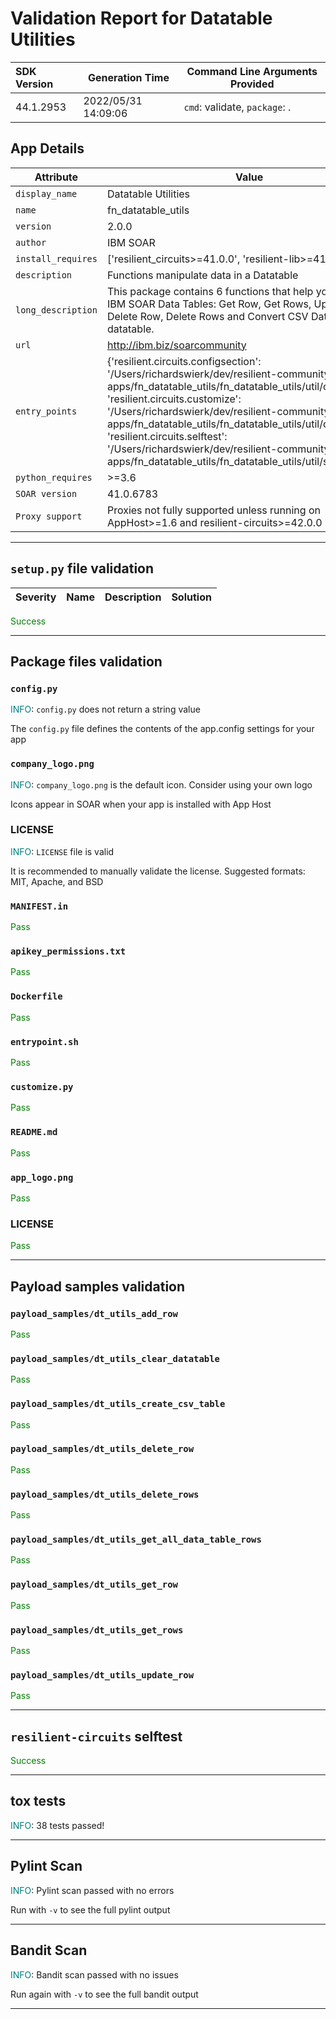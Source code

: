

# Validation Report for Datatable Utilities

| SDK Version       | Generation Time          | Command Line Arguments Provided |
| :---------------- | ------------------------ | ------------------------------- |
| 44.1.2953 | 2022/05/31 14:09:06 | `cmd`: validate, `package`: . |

## App Details
| Attribute | Value |
| --------- | ----- |
| `display_name` | Datatable Utilities |
| `name` | fn_datatable_utils |
| `version` | 2.0.0 |
| `author` | IBM SOAR |
| `install_requires` | ['resilient_circuits>=41.0.0', 'resilient-lib>=41.0.0'] |
| `description` | Functions manipulate data in a Datatable |
| `long_description` | This package contains 6 functions that help you manipulate IBM SOAR Data Tables: Get Row,  Get Rows, Update Row, Delete Row, Delete Rows and Convert CSV Data to a datatable. |
| `url` | http://ibm.biz/soarcommunity |
| `entry_points` | {'resilient.circuits.configsection': '/Users/richardswierk/dev/resilient-community-apps/fn_datatable_utils/fn_datatable_utils/util/config.py',<br> 'resilient.circuits.customize': '/Users/richardswierk/dev/resilient-community-apps/fn_datatable_utils/fn_datatable_utils/util/customize.py',<br> 'resilient.circuits.selftest': '/Users/richardswierk/dev/resilient-community-apps/fn_datatable_utils/fn_datatable_utils/util/selftest.py'} |
| `python_requires` | >=3.6 |
| `SOAR version` | 41.0.6783 |
| `Proxy support` | Proxies not fully supported unless running on AppHost>=1.6 and resilient-circuits>=42.0.0 |

---


## `setup.py` file validation
| Severity | Name | Description | Solution |
| --- | --- | --- | --- |

<span style="color:green">Success</span>


---


## Package files validation

### ``config.py``
<span style="color:teal">INFO</span>: `config.py` does not return a string value

The `config.py` file defines the contents of the app.config settings for your app


### `company_logo.png`
<span style="color:teal">INFO</span>: `company_logo.png` is the default icon. Consider using your own logo

Icons appear in SOAR when your app is installed with App Host


### LICENSE
<span style="color:teal">INFO</span>: `LICENSE` file is valid

It is recommended to manually validate the license. Suggested formats: MIT, Apache, and BSD


### `MANIFEST.in`
<span style="color:green">Pass</span>


### `apikey_permissions.txt`
<span style="color:green">Pass</span>


### `Dockerfile`
<span style="color:green">Pass</span>


### `entrypoint.sh`
<span style="color:green">Pass</span>


### ``customize.py``
<span style="color:green">Pass</span>


### `README.md`
<span style="color:green">Pass</span>


### `app_logo.png`
<span style="color:green">Pass</span>


### LICENSE
<span style="color:green">Pass</span>

 
---
 

## Payload samples validation

### `payload_samples/dt_utils_add_row`
<span style="color:green">Pass</span>


### `payload_samples/dt_utils_clear_datatable`
<span style="color:green">Pass</span>


### `payload_samples/dt_utils_create_csv_table`
<span style="color:green">Pass</span>


### `payload_samples/dt_utils_delete_row`
<span style="color:green">Pass</span>


### `payload_samples/dt_utils_delete_rows`
<span style="color:green">Pass</span>


### `payload_samples/dt_utils_get_all_data_table_rows`
<span style="color:green">Pass</span>


### `payload_samples/dt_utils_get_row`
<span style="color:green">Pass</span>


### `payload_samples/dt_utils_get_rows`
<span style="color:green">Pass</span>


### `payload_samples/dt_utils_update_row`
<span style="color:green">Pass</span>

 
---
 

## `resilient-circuits` selftest

<span style="color:green">Success</span>


---
 

## tox tests
<span style="color:teal">INFO</span>: 38 tests passed!





---
 

## Pylint Scan
<span style="color:teal">INFO</span>: Pylint scan passed with no errors

Run with `-v` to see the full pylint output



---
 

## Bandit Scan
<span style="color:teal">INFO</span>: Bandit scan passed with no issues

Run again with `-v` to see the full bandit output



---
 